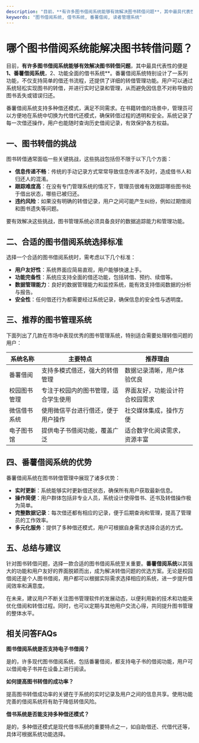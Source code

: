 ```yaml
---
description: "目前，**有许多图书借阅系统能够有效解决图书转借问题**，其中最具代表性的便是**1、番薯借阅系统**，2、功能全面的借书系统**。番薯借阅系统特别设计了一系列功能，不仅支持简单的借还书流程，还提供了详细的转借管理功能。用户可以通过系统轻松实现图书的转借，并进行实时记录和管理，从而避免因信息不对称导致的图书丢失或错误归还。"
keywords: "图书借阅系统, 借书系统, 番薯借阅, 读者管理系统"
---
```

# 哪个图书借阅系统能解决图书转借问题？

目前，**有许多图书借阅系统能够有效解决图书转借问题**，其中最具代表性的便是**1、番薯借阅系统**，2、功能全面的借书系统**。番薯借阅系统特别设计了一系列功能，不仅支持简单的借还书流程，还提供了详细的转借管理功能。用户可以通过系统轻松实现图书的转借，并进行实时记录和管理，从而避免因信息不对称导致的图书丢失或错误归还。

番薯借阅系统支持多种借还模式，满足不同需求。在书籍转借的场景中，管理员可以方便地在系统中切换为代借代还模式，确保转借过程的透明和安全。系统记录了每一次借还操作，用户也能随时查询历史借阅记录，有效保护各方权益。

## **一、图书转借的挑战**

图书转借通常面临一些关键挑战，这些挑战包括但不限于以下几个方面：

- **信息传递不畅**：传统的手动记录方式常常导致信息传递不及时，造成借书人和归还人的混淆。
- **跟踪难度高**：在没有专门管理系统的情况下，管理员很难有效跟踪哪些图书处于借出状态，哪些已被归还。
- **违约风险**：如果没有明确的转借记录，用户之间可能产生纠纷，例如过期借阅和图书遗失等问题。

要有效解决这些挑战，图书管理系统必须具备良好的数据追踪能力和管理功能。

## **二、合适的图书借阅系统选择标准**

选择一个合适的图书借阅系统时，需考虑以下几个标准：

- **用户友好性**：系统界面应简易直观，用户能够快速上手。
- **功能完备性**：系统应支持全面的借还功能，包括转借、预约、续借等。
- **数据管理能力**：良好的数据管理能力和监控系统，能有效支持借阅数据的分析与报告。
- **安全性**：任何借还行为都需要经过系统记录，确保信息的安全性与透明度。

## **三、推荐的图书管理系统**

下面列出了几款在市场中表现优秀的图书管理系统，特别适合需要处理转借问题的用户：

| 系统名称       | 主要特点                                           | 推荐理由                       |
|--------------|----------------------------------------------------|-------------------------------|
| 番薯借阅       | 支持多模式借还，强大的转借管理                    | 数据记录清晰，用户体验优良   |
| 校园图书管理   | 专注于校园内的图书管理，适合学生使用                | 界面友好，功能设计符合校园需求 |
| 微信借书系统   | 使用微信平台进行借还，便于用户操作                  | 社交媒体集成，操作方便       |
| 电子图书馆    | 提供电子书借阅功能，覆盖广泛                         | 适合数字化阅读需求，资源丰富 |

## **四、番薯借阅系统的优势**

番薯借阅系统在图书转借管理中展现了诸多优势：

- **实时更新**：系统能够实时更新借还状态，确保所有用户获取最新信息。
- **操作简便**：用户群体包括非专业人员，系统设计使得借书、还书及转借操作极为简单。
- **完整数据记录**：每次借还都有相应的记录，便于后期查询和管理，提高了管理员的工作效率。
- **多元化服务**：提供了多种借还模式，用户可根据自身需求选择合适的方式。

## **五、总结与建议**

针对图书转借问题，选择一款合适的图书借阅系统至关重要。**番薯借阅系统**以其强大的功能和用户友好的界面脱颖而出，成为解决转借问题的优选方案。无论是校园借阅还是个人图书借阅，用户都可以根据实际需求选择相应的系统，进一步提升借阅效率和满意度。

在未来，建议用户不断关注图书管理软件的发展动态，以便利用新的技术和功能来优化借阅和转借过程。同时，也可以定期与其他用户交流心得，共同提升图书管理的整体水平。

## 相关问答FAQs

**图书借阅系统是否支持电子书借阅？**

是的，许多现代图书借阅系统，包括番薯借阅，都支持电子书的借阅功能，用户可以借阅电子书并在设备上进行阅读。

**如何提高图书转借的成功率？**

提高图书转借成功率的关键在于系统的实时记录及用户之间的信息共享。使用功能完善的借阅系统将有助于降低转借风险。

**借书系统是否能支持多种借还模式？**

是的，多种借还模式是现代借书系统的重要特点之一，如自助借还、代借代还等，具体可根据系统功能选择。
